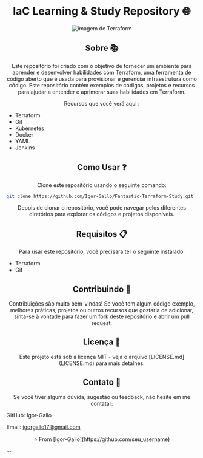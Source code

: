 <h1 align="center">IaC Learning & Study Repository 🌐</h1>

<p align="center">
  <img src="https://www.datocms-assets.com/58478/1640019487-og-image.png" alt="imagem de Terraform"/>
</p>

<h2 align="center">Sobre 📚</h2>

<p align="center">
Este repositório foi criado com o objetivo de fornecer um ambiente para aprender e desenvolver habilidades com Terraform, uma ferramenta de código aberto que é usada para provisionar e gerenciar infraestrutura como código. Este repositório contém exemplos de códigos, projetos e recursos para ajudar a entender e aprimorar suas habilidades em Terraform.
</p>

<p align="center">
  Recursos que você verá aqui :
  
- Terraform
- Git
- Kubernetes
- Docker
- YAML
- Jenkins

<h2 align="center">Como Usar ❓</h2>

<p align="center">
Clone este repositório usando o seguinte comando:
</p>

```bash
git clone https://github.com/Igor-Gallo/Fantastic-Terraform-Study.git

```

<p align="center">
Depois de clonar o repositório, você pode navegar pelos diferentes diretórios para explorar os códigos e projetos disponíveis.
</p>

<h2 align="center">Requisitos 📋</h2>

<p align="center">
Para usar este repositório, você precisará ter o seguinte instalado:
</p>

- Terraform
- Git

<h2 align="center">Contribuindo 🤝</h2>

<p align="center">
Contribuições são muito bem-vindas! Se você tem algum código exemplo, melhores práticas, projetos ou outros recursos que gostaria de adicionar, sinta-se à vontade para fazer um fork deste repositório e abrir um pull request.
</p>

<h2 align="center">Licença 📄</h2>

<p align="center">
Este projeto está sob a licença MIT - veja o arquivo [LICENSE.md](LICENSE.md) para mais detalhes.
</p>

<h2 align="center">Contato 📧</h2>

<p align="center">
Se você tiver alguma dúvida, sugestão ou feedback, não hesite em me contatar:
</p>

GitHub: Igor-Gallo

Email: igorgallo17@gmail.com

<p align="center">
⭐️ From [Igor-Gallo](https://github.com/seu_username)
</p>
```
